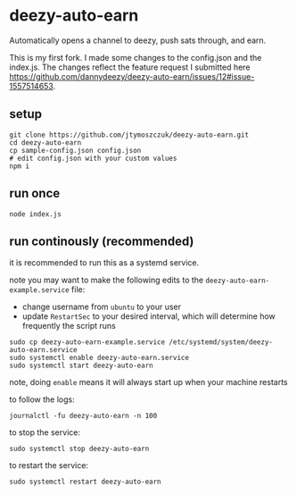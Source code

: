 # deezy-auto-earn
Automatically opens a channel to deezy, push sats through, and earn.

This is my first fork. I made some changes to the config.json and the index.js. The changes reflect the feature request I submitted here https://github.com/dannydeezy/deezy-auto-earn/issues/12#issue-1557514653. 

## setup
```
git clone https://github.com/jtymoszczuk/deezy-auto-earn.git
cd deezy-auto-earn
cp sample-config.json config.json
# edit config.json with your custom values
npm i
```

## run once
```
node index.js
```

## run continously (recommended)
it is recommended to run this as a systemd service.

note you may want to make the following edits to the `deezy-auto-earn-example.service` file:
- change username from `ubuntu` to your user
- update `RestartSec` to your desired interval, which will determine how frequently the script runs

```
sudo cp deezy-auto-earn-example.service /etc/systemd/system/deezy-auto-earn.service
sudo systemctl enable deezy-auto-earn.service
sudo systemctl start deezy-auto-earn
```
note, doing `enable` means it will always start up when your machine restarts

to follow the logs:
```
journalctl -fu deezy-auto-earn -n 100
```

to stop the service:
```
sudo systemctl stop deezy-auto-earn
```

to restart the service:
```
sudo systemctl restart deezy-auto-earn
```
